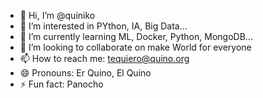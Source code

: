- 👋 Hi, I’m @quiniko
- 👀 I’m interested in PYthon, IA, Big Data...
- 🌱 I’m currently learning ML, Docker, Python, MongoDB...
- 💞️ I’m looking to collaborate on make World for everyone
- 📫 How to reach me: tequiero@quino.org
- 😄 Pronouns: Er Quino, El Quino
- ⚡ Fun fact: Panocho

<!---
quiniko/quiniko is a ✨ special ✨ repository because its `README.md` (this file) appears on your GitHub profile.
You can click the Preview link to take a look at your changes.
--->
